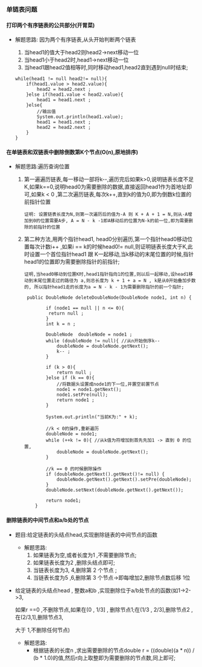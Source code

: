 ### 单链表问题

#### 打印两个有序链表的公共部分(开胃菜)

* 解题思路: 因为两个有序链表,从头开始判断两个链表

  1. 当head1的值大于head2则head2->next移动一位
  2. 当head1小于head2时,head1->next移动一位
  3. 当head1跟head2值相等时,同时移动head1,head2直到遇到null时结束;

  ```
  while(head1 != null head2!= null){
      if(head1.value > head2.value){
          head2 = head2.next ; 
      }else if(head1.value < head2.value){
          head1 = head1.next ; 
      }else{
          //输出值
          System.out.println(head1.value);
          head1 = head1.next ; 
          head2 = head2.next ; 
      }
  }
  ```

#### 在单链表和双链表中删除倒数第K个节点(O(n),原地排序)

* 解题思路:遍历查询位置

  1. 第一遍遍历链表,每一移动一部将k--,遍历完后如果k>0,说明链表长度不足K,如果k==0,说明head0为需要删除的数据,直接返回head1作为首地址即可,如果k < 0 ,第二次遍历链表,每次k++,直到k的值为0,即为倒数k位置的前指针位置

     ```
     证明: 设置链表长度为N,则第一次遍历后的值为-A 则 K + A + 1 = N,则从-A增加到0的位置需要A步, A = N - k -1即A移动后的位置为N-k的前一位,即为需要删除的前指针的位置
     ```

  2. 第二种方法,用两个指针head1, head0分别遍历,第一个指针head0移动位置每次计数i++ ,如果i == k的时候head0!= null,则证明链表长度大于K,此时设置一个首位指针head1 跟 K一起移动,当k移动的末尾位置的时候,指针head1的位置即为需要删除指针的前指针;

     ```
     证明,当head0移动到位置K时,head1指针指向1的位置,则以后一起移动,设head1移动到末尾位置走过的路径为 a,则总长度为 k + 1 + a = N , k是从0开始叠加步数的, 所以指针head1走的长度为a = N - k - 1为需要删除指针的前一个指针;
     ```

     ```
      public DoubleNode deleteDoubleNode(DoubleNode node1, int n) {
     
             if (node1 == null || n <= 0){
              return null ;
             }
             int k = n ;
     
             DoubleNode  doubleNode = node1 ;
             while (doubleNode != null){ //从n开始倒序k--
                 doubleNode = doubleNode.getNext();
                 k-- ;
             }
     
             if (k > 0){
                 return null ;
             }else if (k == 0){
                 //将数据头设置成node1的下一位,并置空前置节点
                 node1 = node1.getNext();
                 node1.setPre(null);
                 return node1 ;
             }
     
             System.out.println("当前K为:" + k);
     
             //k < 0的操作,重新遍历
             doubleNode = node1;
             while (++k != 0){ //从k值为符增加到首先先加1 -> 直到 0 的位置,
                 doubleNode = doubleNode.getNext();
             }
     
             //k == 0 的时候删除操作
             if (doubleNode.getNext().getNext()!= null) {
                 doubleNode.getNext().getNext().setPre(doubleNode);
             }
             doubleNode.setNext(doubleNode.getNext().getNext());
     
             return node1;
         }
     ```

#### 删除链表的中间节点和a/b处的节点

 * 题目:给定链表的头结点head,实现删除链表的中间节点的函数

    * 解题思路:
      1. 如果链表为空,或者长度为1 ,不需要删除节点;
      2. 如果链表长度为2 ,删除头结点即可;
      3. 当链表长度为3, 4,删除第 2 个节点 ; 
      4. 当链表长度为5 ,6,删除第 3 个节点->即每增加2,删除节点数后移 1位

* 给定链表的头结点head , 整数a和b ,实现删除位于a/b处节点的函数(如1->2->3,

  如果r ==0 ,不删除节点,如果在(0 , 1/3] , 删除节点1;在(1/3 , 2/3],删除节点2 , 在(2/3,1],删除节点3, 

  大于 1,不删除任何节点)

  * 解题思路:
    * 根据链表的长度n ,求出需要删除的节点double r = ((double)(a * n)) / (b * 1.0)的值,然后r向上取整即为需要删除的节点数,同上即可;